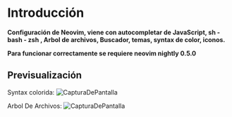 # Introducción

**Configuración de Neovim, viene con autocompletar de JavaScript, sh - bash - zsh , Arbol de archivos, Buscador, temas, syntax de color, iconos.**

**Para funcionar correctamente se requiere neovim nightly 0.5.0**

## Previsualización

Syntax colorida:
![CapturaDePantalla](https://user-images.githubusercontent.com/59105868/109898954-d6b1ec80-7c73-11eb-9e5d-27a23494e163.png)

Arbol De Archivos:
![CapturaDePantalla](https://user-images.githubusercontent.com/59105868/109899046-fea15000-7c73-11eb-9a49-343fbe0c015e.png)
